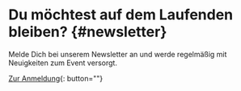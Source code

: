 # Du möchtest auf dem Laufenden bleiben? {#newsletter}

Melde Dich bei unserem Newsletter an und werde regelmäßig mit Neuigkeiten zum Event versorgt.

[Zur Anmeldung](/goto/newsletter){: button=""}
